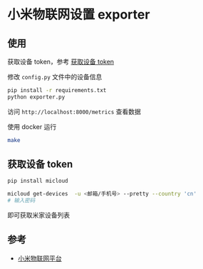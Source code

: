 # 小米物联网设置 exporter

## 使用

获取设备 token，参考 [获取设备 token](#获取设备-token)

修改 `config.py` 文件中的设备信息

```bash
pip install -r requirements.txt
python exporter.py
```

访问 `http://localhost:8000/metrics` 查看数据

使用 docker 运行

```bash
make

```

## 获取设备 token

```bash
pip install micloud

micloud get-devices  -u <邮箱/手机号> --pretty --country 'cn'
# 输入密码
```

即可获取米家设备列表

## 参考

- [小米物联网平台](https://home.miot-spec.com/spec/cuco.plug.v3)
